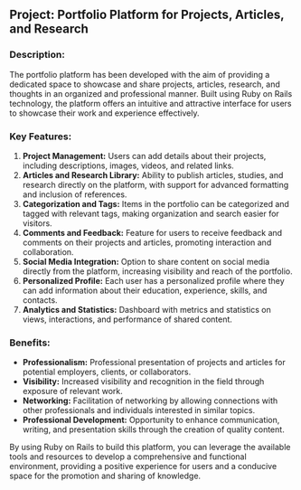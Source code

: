 ## Project: Portfolio Platform for Projects, Articles, and Research

### Description:
The portfolio platform has been developed with the aim of providing a dedicated space to showcase and share projects, articles, research, and thoughts in an organized and professional manner. Built using Ruby on Rails technology, the platform offers an intuitive and attractive interface for users to showcase their work and experience effectively.

### Key Features:
1. **Project Management:** Users can add details about their projects, including descriptions, images, videos, and related links.
2. **Articles and Research Library:** Ability to publish articles, studies, and research directly on the platform, with support for advanced formatting and inclusion of references.
3. **Categorization and Tags:** Items in the portfolio can be categorized and tagged with relevant tags, making organization and search easier for visitors.
4. **Comments and Feedback:** Feature for users to receive feedback and comments on their projects and articles, promoting interaction and collaboration.
5. **Social Media Integration:** Option to share content on social media directly from the platform, increasing visibility and reach of the portfolio.
6. **Personalized Profile:** Each user has a personalized profile where they can add information about their education, experience, skills, and contacts.
7. **Analytics and Statistics:** Dashboard with metrics and statistics on views, interactions, and performance of shared content.

### Benefits:
- **Professionalism:** Professional presentation of projects and articles for potential employers, clients, or collaborators.
- **Visibility:** Increased visibility and recognition in the field through exposure of relevant work.
- **Networking:** Facilitation of networking by allowing connections with other professionals and individuals interested in similar topics.
- **Professional Development:** Opportunity to enhance communication, writing, and presentation skills through the creation of quality content.

By using Ruby on Rails to build this platform, you can leverage the available tools and resources to develop a comprehensive and functional environment, providing a positive experience for users and a conducive space for the promotion and sharing of knowledge.

